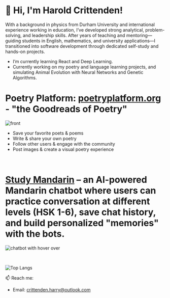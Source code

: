# 👋 Hi, I'm Harold Crittenden!

With a background in physics from Durham University and international experience working in education, I’ve developed strong analytical, problem-solving, and leadership skills. After years of teaching and mentoring—guiding students in English, mathematics, and university applications—I transitioned into software development through dedicated self-study and hands-on projects.



-  I’m currently learning React and Deep Learning.
- Currently working on my poetry and language learning projects, and simulating Animal Evolution with Neural Networks and Genetic Algorithms.

# Poetry Platform: [poetryplatform.org](https://poetryplatform.org) - "the Goodreads of Poetry"

![front](https://github.com/user-attachments/assets/9076665b-1336-49ee-b1e2-6a267e4c3d3f)

- Save your favorite poets & poems
- Write & share your own poetry 
- Follow other users & engage with the community
- Post images & create a visual poetry experience

<br/>

  # [Study Mandarin](https://studymandarin.org) – an AI-powered Mandarin chatbot where users can practice conversation at different levels (HSK 1-6), save chat history, and build personalized "memories" with the bots.
 
![chatbot with hover over](https://github.com/user-attachments/assets/809d1687-3edc-437d-9914-65019db85288)

<br/>

![Top Langs](https://github-readme-stats.vercel.app/api/top-langs/?username=HarryPilgrim&layout=compact)


📫 Reach me:
- Email: crittenden.harry@outlook.com
